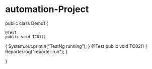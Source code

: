 # automation-Project
public class Demo1 {

	@Test
	public void TC01()
{
		System.out.println("TestNg running");
		}
	@Test
	public void TC02()
	{
			Reporter.log("reporter run");
			}
	
}
